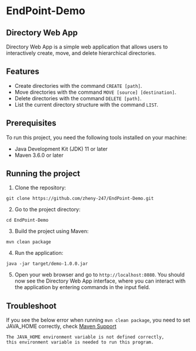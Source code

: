 # EndPoint-Demo

## Directory Web App

Directory Web App is a simple web application that allows users to interactively create, move, and delete hierarchical directories.

## Features

- Create directories with the command `CREATE [path]`.
- Move directories with the command `MOVE [source] [destination]`.
- Delete directories with the command `DELETE [path]`.
- List the current directory structure with the command `LIST`.

## Prerequisites

To run this project, you need the following tools installed on your machine:
- Java Development Kit (JDK) 11 or later 
- Maven 3.6.0 or later

## Running the project

1. Clone the repository:
```
git clone https://github.com/zheny-247/EndPoint-Demo.git
```

2. Go to the project directory:
```
cd EndPoint-Demo
```

3. Build the project using Maven:
```
mvn clean package
```

4. Run the application:
```
java -jar target/demo-1.0.0.jar
```

5. Open your web browser and go to `http://localhost:8080`.
You should now see the Directory Web App interface, where you can interact with the application by entering commands in the input field.

## Troubleshoot
If you see the below error when running `mvn clean package`, you need to set JAVA_HOME correctly, check [Maven Support](https://docs.oracle.com/cd/E50457_04/12133/OEPUG/maven.htm#CHDHAGBA)
```
The JAVA_HOME environment variable is not defined correctly,
this environment variable is needed to run this program.
```
